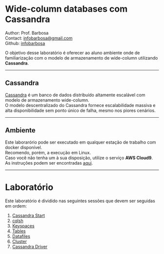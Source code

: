 # Wide-column databases com Cassandra

Author: Prof. Barbosa<br>
Contact: infobarbosa@gmail.com<br>
Github: [infobarbosa](https://github.com/infobarbosa)

O objetivo desse laboratório é oferecer ao aluno ambiente onde de familiarização com o modelo de armazenamento de wide-column utilizando **Cassandra**.

---

## Cassandra

[Cassandra](https://cassandra.apache.org/_/index.html) é um banco de dados distribuído altamente escalável com modelo de armazenamento wide-column. <br>
O modelo descentralizado do Cassandra fornece escalabilidade massiva e alta disponibilidade sem ponto único de falha, mesmo nos piores cenários.

---

## Ambiente 
Este laborarório pode ser executado em qualquer estação de trabalho com docker disponível.<br>
Recomendo, porém, a execução em Linux.<br>
Caso você não tenha um à sua disposição, utilize o serviço **AWS Cloud9**. As instruções podem ser encontradas [aqui](https://github.com/infobarbosa/data-engineering-cloud9).

---

# Laboratório

Este laboratório é dividido nas seguintes sessões que devem ser seguidas em ordem:
1. [Cassandra Start](./01-Cassandra-Start)
2. [cqlsh](./02-cqlsh)
3. [Keyspaces](./03-Keyspaces)
4. [Tables](./04-Tables)
5. [Datafiles](./05-Datafiles)
6. [Cluster](./06-Cluster)
7. [Cassandra Driver](./08-Cassandra-Driver)


